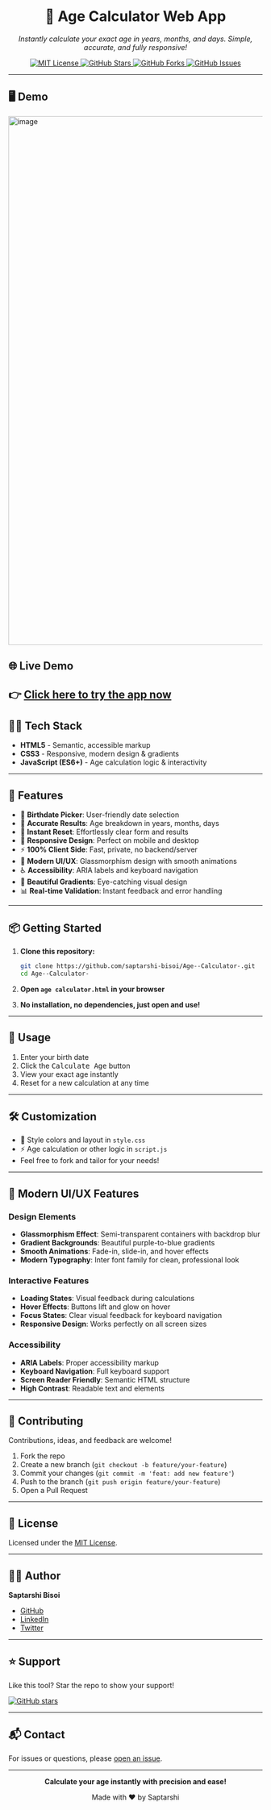 <div align="center">
  <h1>🧮 Age Calculator Web App</h1>
  <p>
    <em>Instantly calculate your exact age in years, months, and days. Simple, accurate, and fully responsive!</em>
  </p>
  <a href="https://github.com/saptarshi-bisoi/Age--Calculator-/blob/main/LICENSE">
    <img src="https://img.shields.io/badge/license-MIT-blue.svg" alt="MIT License" />
  </a>
  <a href="https://github.com/saptarshi-bisoi/Age--Calculator-/stargazers">
    <img src="https://img.shields.io/github/stars/saptarshi-bisoi/Age--Calculator-.svg?style=social" alt="GitHub Stars" />
  </a>
  <a href="https://github.com/saptarshi-bisoi/Age--Calculator-/network">
    <img src="https://img.shields.io/github/forks/saptarshi-bisoi/Age--Calculator-.svg?style=social" alt="GitHub Forks" />
  </a>
  <a href="https://github.com/saptarshi-bisoi/Age--Calculator-/issues">
    <img src="https://img.shields.io/github/issues/saptarshi-bisoi/Age--Calculator-.svg" alt="GitHub Issues" />
  </a>
</div>

---

## 🖥️ Demo

<!-- If deployed, add a live demo link. Otherwise, use screenshot below -->
<!-- [View Live Demo](#) -->

<img width="1899" height="1049" alt="image" src="https://github.com/user-attachments/assets/20c7aed7-85c5-4c05-b57a-a90c88a5e338" />

## 🌐 Live Demo

👉 [Click here to try the app now](https://age-calculator-plum-seven.vercel.app/)
---


## 👨‍💻 Tech Stack

- **HTML5** - Semantic, accessible markup
- **CSS3** - Responsive, modern design & gradients
- **JavaScript (ES6+)** - Age calculation logic & interactivity

---

## 🚀 Features

- 🎂 **Birthdate Picker**: User-friendly date selection
- 🧮 **Accurate Results**: Age breakdown in years, months, days
- 🔄 **Instant Reset**: Effortlessly clear form and results
- 📱 **Responsive Design**: Perfect on mobile and desktop
- ⚡ **100% Client Side**: Fast, private, no backend/server
- 🎨 **Modern UI/UX**: Glassmorphism design with smooth animations
- ♿ **Accessibility**: ARIA labels and keyboard navigation
- 🌈 **Beautiful Gradients**: Eye-catching visual design
- 📊 **Real-time Validation**: Instant feedback and error handling

---

## 📦 Getting Started

1. **Clone this repository:**

   ```bash
   git clone https://github.com/saptarshi-bisoi/Age--Calculator-.git
   cd Age--Calculator-
   ```

2. **Open `age calculator.html` in your browser**

3. **No installation, no dependencies, just open and use!**

---

## 📝 Usage

1. Enter your birth date
2. Click the <kbd>Calculate Age</kbd> button
3. View your exact age instantly
4. Reset for a new calculation at any time

---

## 🛠️ Customization

- 🎨 Style colors and layout in `style.css`
- ⚡ Age calculation or other logic in `script.js`
- Feel free to fork and tailor for your needs!

---

## 🎨 Modern UI/UX Features

### Design Elements

- **Glassmorphism Effect**: Semi-transparent containers with backdrop blur
- **Gradient Backgrounds**: Beautiful purple-to-blue gradients
- **Smooth Animations**: Fade-in, slide-in, and hover effects
- **Modern Typography**: Inter font family for clean, professional look

### Interactive Features

- **Loading States**: Visual feedback during calculations
- **Hover Effects**: Buttons lift and glow on hover
- **Focus States**: Clear visual feedback for keyboard navigation
- **Responsive Design**: Works perfectly on all screen sizes

### Accessibility

- **ARIA Labels**: Proper accessibility markup
- **Keyboard Navigation**: Full keyboard support
- **Screen Reader Friendly**: Semantic HTML structure
- **High Contrast**: Readable text and elements

---

## 🤝 Contributing

Contributions, ideas, and feedback are welcome!

1. Fork the repo
2. Create a new branch (`git checkout -b feature/your-feature`)
3. Commit your changes (`git commit -m 'feat: add new feature'`)
4. Push to the branch (`git push origin feature/your-feature`)
5. Open a Pull Request

---

## 📄 License

Licensed under the [MIT License](LICENSE).

---

## 🙋‍♂️ Author

**Saptarshi Bisoi**

- [GitHub](https://github.com/saptarshi-bisoi)
- [LinkedIn](https://www.linkedin.com/in/saptarshi-legend/)
- [Twitter](https://x.com/saptarshiBisoi)

---

## ⭐ Support

Like this tool? Star the repo to show your support!

[![GitHub stars](https://img.shields.io/github/stars/saptarshi-bisoi/Age--Calculator-.svg?style=social&label=Star)](https://github.com/saptarshi-bisoi/Age--Calculator-)

---

## 📬 Contact

For issues or questions, please [open an issue](https://github.com/saptarshi-bisoi/Age--Calculator-/issues).

---

<div align="center">
  <p><strong>Calculate your age instantly with precision and ease!</strong></p>
  <p>Made with ❤️ by Saptarshi</p>
</div>
